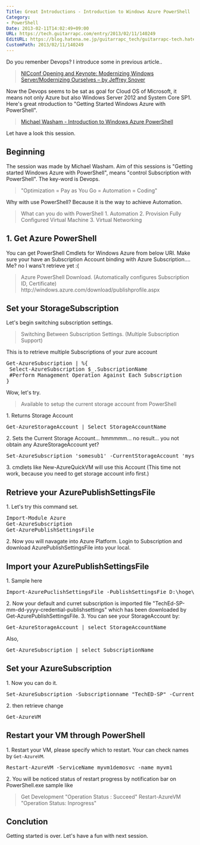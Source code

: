 ```yaml
---
Title: Great Introductions - Introduction to Windows Azure PowerShell
Category:
- PowerShell
Date: 2013-02-11T14:02:49+09:00
URL: https://tech.guitarrapc.com/entry/2013/02/11/140249
EditURL: https://blog.hatena.ne.jp/guitarrapc_tech/guitarrapc-tech.hatenablog.com/atom/entry/11696248318757675406
CustomPath: 2013/02/11/140249
---
```


<p>Do you remenber Devops? I introduce some in previous article..</p>
<blockquote><a href="http://guitarrapc.wordpress.com/2013/02/11/nicconf-opening-and-keynote-modernizing-windows-servermodernizing-ourselves-by-jeffrey-snover/" target="_blank">NICconf Opening and Keynote: Modernizing Windows Server/Modernizing Ourselves – by Jeffrey Snover</a></blockquote>
<p>Now the Devops seems to be sat as goal for Cloud OS of Microsoft, it means not only Azure but also Windows Server 2012 and System Core SP1. Here's great ntroduction to "Getting Started Windows Azure with PowerShell".</p>
<blockquote><a href="http://www.youtube.com/watch?v=bo148ARBK0o&amp;feature=youtu.be" target="_blank">Michael Washam - Introduction to Windows Azure PowerShell</a></blockquote>
<p>Let have a look this session. </p>
<h2>Beginning</h2>
<p>The session was made by Michael Washam. Aim of this sessions is "Getting started Windows Azure with PowerShell", means "control Subscription with PowerShell". The key-word is Devops.</p>
<blockquote>"Optimization = Pay as You Go = Automation = Coding"</blockquote>
<p>Why with use PowerShell? Because it is the way to achieve Automation.</p>
<blockquote>What can you do with PowerShell 1. Automation 2. Provision Fully Configured Virtual Machine 3. Virtual Networking</blockquote>
<h2>1. Get Azure PowerShell</h2>
<p>You can get PowerShell Cmdlets for Windows Azure from below URI. Make sure your have an Subscription Account binding with Azure Subscription.... Me? no I wans't retrieve yet :(</p>
<blockquote>Azure PowerShell Download. (Automatically configures Subscription ID, Certificate) http://windows.azure.com/download/publishprofile.aspx</blockquote>
<h2>Set your StorageSubscription</h2>
<p>Let's begin switching subscription settings.</p>
<blockquote>Switching Between Subscription Settings. (Multiple Subscription Support)</blockquote>
<p>This is to retrieve multiple Subscriptions of your zure account</p>
<pre class="brush: powershell">Get-AzureSubscription | %{
 Select-AzureSubscription $_.SubscriptionName
 #Perform Management Operation Against Each Subscription
}
</pre>
<p>Wow, let's try.</p>
<blockquote>Available to setup the current storage account from PowerShell</blockquote>
<p>1. Returns Storage Account</p>
<pre class="brush: powershell">Get-AzureStorageAccount | Select StorageAccountName
</pre>
<p>2. Sets the Current Storage Account... hmmmmm... no result... you not obtain any AzureStorageAccount yet?</p>
<pre class="brush: powershell">Set-AzureSubscription 'somesub1' -CurrentStorageAccount 'mystorage'
</pre>
<p>3. cmdlets like New-AzureQuickVM will use this Account (This time not work, because you need to get storage account info first.)</p>
<h2>Retrieve your AzurePublishSettingsFile</h2>
<p>1. Let's try this command set.</p>
<pre class="brush: powershell">Import-Module Azure
Get-AzureSubscription
Get-AzurePublishSettingsFile
</pre>
<p>2. Now you will navagate into Azure Platform. Login to Subscription and download AzurePublishSettingsFile into your local.</p>
<h2>Import your AzurePublishSettingsFile</h2>
<p>1. Sample here</p>
<pre class="brush: powershell">Import-AzurePuclishSettingsFile -PublishSettingsFie D:\hoge\TechEd-SP-mm-dd-yyyy-credential-publishsettings
</pre>
<p>2. Now your default and curret subscription is imported file "TechEd-SP-mm-dd-yyyy-credential-publishsettings" which has been downloaded by Get-AzurePublishSettingsFile. 3. You can see your StorageAccount by:</p>
<pre class="brush: powershell">Get-AzureStorageAccount | select StorageAccountName
</pre>
<p>Also,</p>
<pre class="brush: powershell">Get-AzureSubscription | select SubscriptionName
</pre>
<h2>Set your AzureSubscription</h2>
<p>1. Now you can do it.</p>
<pre class="brush: powershell">Set-AzureSubscription -Subscriptionname "TechED-SP" -CurrentStorageAccount mydemoStoragea1
</pre>
<p>2. then retrieve change</p>
<pre class="brush: powershell">Get-AzureVM
</pre>
<h2>Restart your VM through PowerShell</h2>
<p>1. Restart your VM, please specify which to restart. Your can check names by <code>Get-AzureVM</code>.</p>
<pre class="brush: powershell">Restart-AzureVM -ServiceName myvm1demosvc -name myvm1
</pre>
<p>2. You will be noticed status of restart progress by notification bar on PowerShell.exe sample like</p>
<blockquote>Get Development "Operation Status : Succeed" Restart-AzureVM "Operation Status: Inprogress"</blockquote>
<h2>Conclution</h2>
<p>Getting started is over. Let's have a fun with next session.</p>

